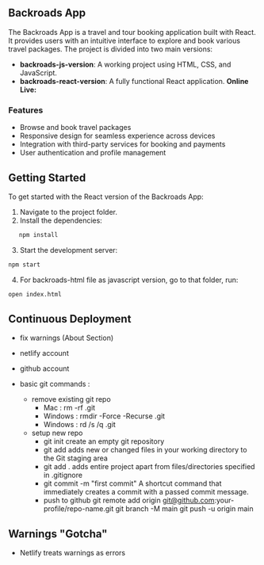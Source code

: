 ## Backroads App

The Backroads App is a travel and tour booking application built with React. It provides users with an intuitive interface to explore and book various travel packages. The project is divided into two main versions:

- **backroads-js-version**: A working project using HTML, CSS, and JavaScript.
- **backroads-react-version**: A fully functional React application.
  **Online Live:**

### Features

- Browse and book travel packages
- Responsive design for seamless experience across devices
- Integration with third-party services for booking and payments
- User authentication and profile management

## Getting Started

To get started with the React version of the Backroads App:

1. Navigate to the project folder.
2. Install the dependencies:

```sh
   npm install
```

3. Start the development server:

```sh
npm start
```

4. For backroads-html file as javascript version, go to that folder, run:

```sh
open index.html
```

## Continuous Deployment

- fix warnings (About Section)

- netlify account
- github account
- basic git commands :

  - remove existing git repo
    - Mac : rm -rf .git
    - Windows : rmdir -Force -Recurse .git
    - Windows : rd /s /q .git
  - setup new repo
    - git init
      create an empty git repository
    - git add
      adds new or changed files in your working directory
      to the Git staging area
    - git add .
      adds entire project
      apart from files/directories specified in .gitignore
    - git commit -m "first commit"
      A shortcut command that immediately creates a commit
      with a passed commit message.
    - push to github
      git remote add origin git@github.com:your-profile/repo-name.git
      git branch -M main
      git push -u origin main

## Warnings "Gotcha"

- Netlify treats warnings as errors
